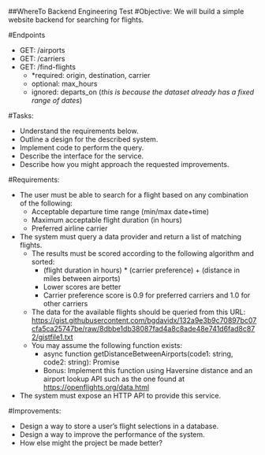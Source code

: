 ##WhereTo Backend Engineering Test
#Objective:
We will build a simple website backend for searching for flights.

#Endpoints
- GET: /airports
- GET: /carriers
- GET: /find-flights
    - *required: origin, destination, carrier
    - optional: max_hours
    - ignored: departs_on (_this is because the dataset already has a fixed range of dates_)

#Tasks:
- Understand the requirements below.
- Outline a design for the described system.
- Implement code to perform the query. 
- Describe the interface for the service.
- Describe how you might approach the requested improvements.

#Requirements:
- The user must be able to search for a flight based on any combination of the following:
    - Acceptable departure time range (min/max date+time)
    - Maximum acceptable flight duration (in hours)
    - Preferred airline carrier
- The system must query a data provider and return a list of matching flights.
    - The results must be scored according to the following algorithm and sorted:
        - (flight duration in hours) * (carrier preference) + (distance in miles between airports)
        - Lower scores are better
        - Carrier preference score is 0.9 for preferred carriers and 1.0 for other carriers
    - The data for the available flights should be queried from this URL: https://gist.githubusercontent.com/bgdavidx/132a9e3b9c70897bc07cfa5ca25747be/raw/8dbbe1db38087fad4a8c8ade48e741d6fad8c872/gistfile1.txt
    - You may assume the following function exists:
        - async function getDistanceBetweenAirports(code1: string, code2: string): Promise<number>
        - Bonus: Implement this function using Haversine distance and an airport lookup API such as the one found at https://openflights.org/data.html
- The system must expose an HTTP API to provide this service.

#Improvements:
- Design a way to store a user’s flight selections in a database.
- Design a way to improve the performance of the system.
- How else might the project be made better?

